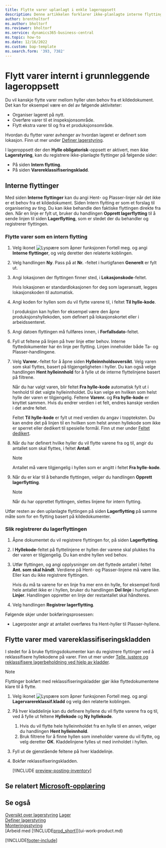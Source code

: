 ```yaml
---
title: Flytte varer uplanlagt i enkle lageroppsett
description: Denne artikkelen forklarer ikke-planlagte interne flyttinger mellom hyller uten behov fra et kildedokument.
author: brentholtorf
ms.author: bholtorf
ms.reviewer: bholtorf
ms.service: dynamics365-business-central
ms.topic: how-to
ms.date: 12/16/2022
ms.custom: bap-template
ms.search.form: '393, 7382'
---
```

# <a name="move-items-internally-in-basic-warehouse-configurations" />Flytt varer internt i grunnleggende lageroppsett

Du vil kanskje flytte varer mellom hyller uten behov fra et kildedokument. Det kan for eksempel være en del av følgende aktiviteter:

* Organiser lageret på nytt.
* Overføre varer til et inspeksjonsområde.
* Flytt ekstra varer til og fra et produksjonsområde. 

Hvordan du flytter varer avhenger av hvordan lageret er definert som lokasjon. Finn ut mer under [Definer lagerstyring](warehouse-setup-warehouse.md).

I lageroppsett der den **Hylle obligatorisk**-oppsett er aktivert, men ikke **Lagerstyring**, kan du registrere ikke-planlagte flyttinger på følgende sider:  

* På siden **Intern flytting**.
* På siden **Varereklassifiseringskladd**.  

## <a name="internal-movements" />Interne flyttinger

Med siden **Interne flyttinger** kan du angi Hent- og Plasser-linjer når det ikke er et behov fra et kildedokument. Siden Intern flytting er som et forslag til organisering av ting. Du kan ikke behandle den faktiske flyttingen direkte fra den. Når en linje er fylt ut, bruker du handlingen **Opprett lagerflytting** til å sende linjen til siden **Lagerflytting**, som er stedet der du behandler og registrerer flyttingen.

### <a name="to-move-items-as-an-internal-movement" />Flytte varer som en intern flytting

1. Velg ikonet ![Lyspære som åpner funksjonen Fortell meg.](media/ui-search/search_small.png "Fortell hva du vil gjøre") og angi **Interne flyttinger**, og velg deretter den relaterte koblingen.  
2. Velg handlingen **Ny**. Pass på at **Nr.** -feltet i hurtigfanen **Generelt** er fylt ut.
3. Angi lokasjonen der flyttingen finner sted, i **Lokasjonskode**-feltet.  

    Hvis lokasjonen er standardlokasjonen for deg som lageransatt, legges lokasjonskoden til automatisk.  
4. Angi koden for hyllen som du vil flytte varene til, i feltet **Til hylle-kode**.

    I produksjon kan hyllen for eksempel være den åpne produksjonshyllekoden, som definert på lokasjonskortet eller i arbeidssenteret.  
5. Angi datoen flyttingen må fullføres innen, i **Forfallsdato**-feltet.  
6. Fyll ut feltene på linjen på hver linje etter behov. Interne flyttedokumenter har én linje per flytting. Linjen inneholder både Ta- og Plasser-handlingene.
7. Velg **Varenr.**-feltet for å åpne siden **Hylleinnholdsoversikt**. Velg varen som skal flyttes, basert på tilgjengeligheten i hyller. Du kan også velge handlingen **Hent hylleinnhold** for å fylle ut de interne flyttelinjene basert på filtrene.  

    Når du har valgt varen, blir feltet **Fra hylle-kode** automatisk fylt ut i henhold til det valgte hylleinnholdet. Du kan velge en hvilken som helst hylle der varen er tilgjengelig. Feltene **Varenr.** og **Fra hylle-kode** er knyttet sammen. Hvis du endrer verdien i et felt, endres kanskje verdien i det andre feltet.  

    Feltet **Til hylle-kode** er fylt ut med verdien du angav i toppteksten. Du kan endre det på linjen til en hvilken som helst annen hyllekode som ikke er sperret eller dedikert til spesielle formål. Finn ut mer under [Feltet dedikert](warehouse-how-to-create-individual-bins.md#the-dedicated-field).  

8. Når du har definert hvilke hyller du vil flytte varene fra og til, angir du antallet som skal flyttes, i feltet **Antall**.  

    > [!NOTE]  
    > Antallet må være tilgjengelig i hyllen som er angitt i feltet **Fra hylle-kode**.  

9. Når du er klar til å behandle flyttingen, velger du handlingen **Opprett lagerflytting**.  

    > [!NOTE]  
    >  Når du har opprettet flyttingen, slettes linjene for intern flytting.  

Utfør resten av den uplanlagte flyttingen på siden **Lagerflytting** på samme måte som for en flytting basert på kildedokumenter.

### <a name="to-record-the-inventory-movement" />Slik registrerer du lagerflyttingen

1. Åpne dokumentet du vil registrere flyttingen for, på siden **Lagerflytting**.  
2. I **Hyllekode**-feltet på flyttelinjene er hyllen der varene skal plukkes fra der varen er tilgjengelig. Du kan endre hyllen ved behov.
3. Utfør flyttingen, og angi opplysninger om det flyttede antallet i feltet **Ant. som skal håndt**. Verdiene på Hent- og Plasser-linjene må være like. Eller kan du ikke registrere flyttingen.

    Hvis du må ta varene for en linje fra mer enn én hylle, for eksempel fordi hele antallet ikke er i hyllen, bruker du handlingen **Del linje** i hurtigfanen **Linjer**. Handlingen oppretter en linje der restantallet skal håndteres.  
4. Velg handlingen **Registrer lagerflytting**.  

Følgende skjer under bokføringsprosessen:

* Lagerposter angir at antallet overføres fra Hent-hyller til Plasser-hyllene.

## <a name="to-move-items-with-the-item-reclassification-journal" />Flytte varer med varereklassifiseringskladden

I stedet for å bruke flyttingsdokumenter kan du registrere flyttinger ved å reklassifisere hyllekodene på varer. Finn ut mer under [Telle, justere og reklassifisere lagerbeholdning ved hjelp av kladder](inventory-how-count-adjust-reclassify.md).

> [!NOTE]  
> Flyttinger bokført med reklassifiseringskladder gjør ikke flyttedokumentene klare til å flytte.  

1. Velg ikonet ![Lyspære som åpner funksjonen Fortell meg.](media/ui-search/search_small.png "Fortell hva du vil gjøre") og angi **Lagervarereklassif.kladd** og velg den relaterte koblingen.  
2. På hver kladdelinje kan du definere hyllene du vil flytte varene fra og til, ved å fylle ut feltene **Hyllekode** og **Ny hyllekode**.  

    1. Hvis du vil flytte hele hylleinnholdet fra en hylle til en annen, velger du handlingen **Hent hylleinnhold**.  
    2. Bruk filtrene for å finne hyllen som inneholder varene du vil flytte, og velg deretter **OK**. Kladdelinjene fylles ut med innholdet i hyllen.  
3. Fyll ut de gjenstående feltene på hver kladdelinje.
4. Bokfør reklassifiseringskladden.  

    [!INCLUDE [preview-posting-inventory](includes/preview-posting-inventory.md)]

## <a name="see-related-microsoft-trainingtrainingmodulesmanage-internal-warehouse-processes" />Se relatert [Microsoft-opplæring](/training/modules/manage-internal-warehouse-processes/)

## <a name="see-also" />Se også

[Oversikt over lagerstyring](design-details-warehouse-management.md)
[Lager](inventory-manage-inventory.md)  
[Definer lagerstyring](warehouse-setup-warehouse.md)  
[Monteringsstyring](assembly-assemble-items.md)  
[Arbeid med [!INCLUDE[prod_short](includes/prod_short.md)]](ui-work-product.md)


[!INCLUDE[footer-include](includes/footer-banner.md)]

